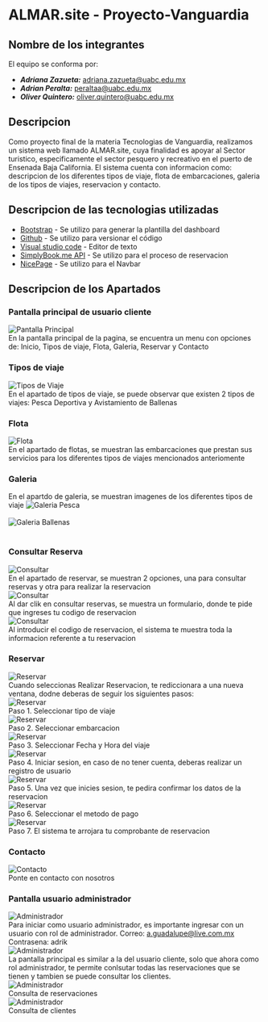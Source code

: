 # ALMAR.site - Proyecto-Vanguardia

## Nombre de los integrantes
El equipo se conforma por:
- ***Adriana Zazueta:*** adriana.zazueta@uabc.edu.mx
- ***Adrian Peralta:*** peraltaa@uabc.edu.mx
- ***Oliver Quintero:*** oliver.quintero@uabc.edu.mx

## Descripcion

Como proyecto final de la materia Tecnologias de Vanguardia, realizamos un sistema web llamado ALMAR.site, cuya finalidad es apoyar al Sector turistico, especificamente el sector pesquero y recreativo en el puerto de Ensenada Baja California. El sistema cuenta con informacion como: descripcion de los diferentes tipos de viaje, flota de embarcaciones, galeria de los tipos de viajes, reservacion y contacto.

## Descripcion de las tecnologias utilizadas

* [Bootstrap](https://getbootstrap.com/) - Se utilizo para generar la plantilla del dashboard
* [Github](https://getbootstrap.com/) - Se utilizo para versionar el código
* [Visual studio code](https://code.visualstudio.com/) - Editor de texto
* [SimplyBook.me API](https://simplybook.me/es/api/developer-api) - Se utilizo para el proceso de reservacion 
* [NicePage](https://nicepage.com/) - Se utilizo para el Navbar

## Descripcion de los Apartados

### Pantalla principal de usuario cliente
![Pantalla Principal](https://github.com/tecnologia-vanguardia/proyecto-vanguardia/blob/main/sourcecode/assets/images/pagprincipal.png)<br>
En la pantalla principal de la pagina, se encuentra un menu con opciones de: Inicio, Tipos de viaje, Flota, Galeria, Reservar y Contacto <br>

### Tipos de viaje
![Tipos de Viaje](https://github.com/tecnologia-vanguardia/proyecto-vanguardia/blob/main/sourcecode/assets/images/tiposviaje.png)<br>
En el apartado de tipos de viaje, se puede observar que existen 2 tipos de viajes: Pesca Deportiva y Avistamiento de Ballenas <br>

### Flota
![Flota](https://github.com/tecnologia-vanguardia/proyecto-vanguardia/blob/main/sourcecode/assets/images/flotaembarca.png)<br>
En el apartado de flotas, se muestran las embarcaciones que prestan sus servicios para los diferentes tipos de viajes mencionados anteriomente<br>

### Galeria
En el apartdo de galeria, se muestran imagenes de los diferentes tipos de viaje
![Galeria Pesca](https://github.com/tecnologia-vanguardia/proyecto-vanguardia/blob/main/sourcecode/assets/images/galpesca.png)<br><br>
![Galeria Ballenas](https://github.com/tecnologia-vanguardia/proyecto-vanguardia/blob/main/sourcecode/assets/images/galballe.png)<br><br>

### Consultar Reserva
![Consultar](https://github.com/tecnologia-vanguardia/proyecto-vanguardia/blob/main/sourcecode/assets/images/consulta1.png)<br>
En el apartado de reservar, se muestran 2 opciones, una para consultar reservas y otra para realizar la reservacion<br>
![Consultar](https://github.com/tecnologia-vanguardia/proyecto-vanguardia/blob/main/sourcecode/assets/images/consulta2.png)<br>
Al dar clik en consultar reservas, se muestra un formulario, donde te pide que ingreses tu codigo de reservacion<br>
![Consultar](https://github.com/tecnologia-vanguardia/proyecto-vanguardia/blob/main/sourcecode/assets/images/consulta3.png)<br>
Al introducir el codigo de reservacion, el sistema te muestra toda la informacion referente a tu reservacion<br>

### Reservar
![Reservar](https://github.com/tecnologia-vanguardia/proyecto-vanguardia/blob/main/sourcecode/assets/images/res0.png)<br>
Cuando seleccionas Realizar Reservacion, te rediccionara a una nueva ventana, dodne deberas de seguir los siguientes pasos:<br>
![Reservar](https://github.com/tecnologia-vanguardia/proyecto-vanguardia/blob/main/sourcecode/assets/images/Res1.png)<br>
Paso 1. Seleccionar tipo de viaje<br>
![Reservar](https://github.com/tecnologia-vanguardia/proyecto-vanguardia/blob/main/sourcecode/assets/images/Res2.png)<br>
Paso 2. Seleccionar embarcacion<br>
![Reservar](https://github.com/tecnologia-vanguardia/proyecto-vanguardia/blob/main/sourcecode/assets/images/Res3.png)<br>
Paso 3. Seleccionar Fecha y Hora del viaje<br>
![Reservar](https://github.com/tecnologia-vanguardia/proyecto-vanguardia/blob/main/sourcecode/assets/images/Res4.png)<br>
Paso 4. Iniciar sesion, en caso de no tener cuenta, deberas realizar un registro de usuario<br>
![Reservar](https://github.com/tecnologia-vanguardia/proyecto-vanguardia/blob/main/sourcecode/assets/images/Res5.png)<br>
Paso 5. Una vez que inicies sesion, te pedira confirmar los datos de la reservacion<br>
![Reservar](https://github.com/tecnologia-vanguardia/proyecto-vanguardia/blob/main/sourcecode/assets/images/Res6.png)<br>
Paso 6. Seleccionar el metodo de pago<br>
![Reservar](https://github.com/tecnologia-vanguardia/proyecto-vanguardia/blob/main/sourcecode/assets/images/Res7.png)<br>
Paso 7. El sistema te arrojara tu comprobante de reservacion<br>


### Contacto
![Contacto](https://github.com/tecnologia-vanguardia/proyecto-vanguardia/blob/main/sourcecode/assets/images/contacto1.png)<br>
Ponte en contacto con nosotros<br>


### Pantalla usuario administrador
![Administrador](https://github.com/tecnologia-vanguardia/proyecto-vanguardia/blob/main/sourcecode/assets/images/loginadmin.png)<br>
Para iniciar como usuario administrador, es importante ingresar con un usuario con rol de administrador. Correo: a.guadalupe@live.com.mx Contrasena: adrik
<br>
![Administrador](https://github.com/tecnologia-vanguardia/proyecto-vanguardia/blob/main/sourcecode/assets/images/adminpantalla.png)<br>
La pantalla principal es similar a la del usuario cliente, solo que ahora como rol administrador, te permite conlsutar todas las reservaciones que se tienen y tambien se puede consultar los clientes.<br>
![Administrador](https://github.com/tecnologia-vanguardia/proyecto-vanguardia/blob/main/sourcecode/assets/images/adminconsulta1.png)<br>
Consulta de reservaciones<br>
![Administrador](https://github.com/tecnologia-vanguardia/proyecto-vanguardia/blob/main/sourcecode/assets/images/adminconsulta2.png)<br>
Consulta de clientes<br>


